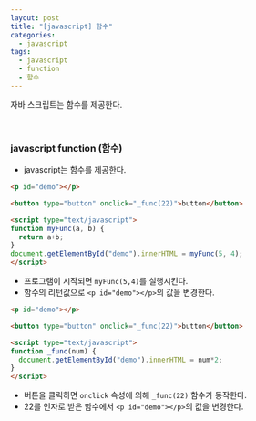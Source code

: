```yaml
---
layout: post
title: "[javascript] 함수"
categories:
  - javascript
tags:
  - javascript
  - function
  - 함수
---
```


자바 스크립트는 함수를 제공한다.

<br>

### javascript function (함수)

- javascript는 함수를 제공한다.


```html
<p id="demo"></p>

<button type="button" onclick="_func(22)">button</button>

<script type="text/javascript">
function myFunc(a, b) {
  return a+b;
}
document.getElementById("demo").innerHTML = myFunc(5, 4);
</script>
```

- 프로그램이 시작되면 ```myFunc(5,4)```를 실행시킨다.
- 함수의 리턴값으로 ```<p id="demo"></p>```의 값을 변경한다.



```html
<p id="demo"></p>

<button type="button" onclick="_func(22)">button</button>

<script type="text/javascript">
function _func(num) {
  document.getElementById("demo").innerHTML = num*2;
}
</script>
```

- 버튼을 클릭하면 ```onclick``` 속성에 의해 ```_func(22)``` 함수가 동작한다.
- 22를 인자로 받은 함수에서 ```<p id="demo"></p>```의 값을 변경한다.
